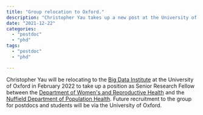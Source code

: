 ```yaml
---
title: "Group relocation to Oxford."
description: "Christopher Yau takes up a new post at the University of Oxford in 2022."
date: "2021-12-22"
categories:
  - "postdoc"
  - "phd"
tags:
  - "postdoc"
  - "phd"

---
```


Christopher Yau will be relocating to the [Big Data Institute](https://www.bdi.ox.ac.uk/) at the University of Oxford in February 2022 to take up a position as Senior Research Fellow between the [Department of Women's and Reproductive Health](https://www.wrh.ox.ac.uk/) and the [Nuffield Department of Population Health](https://www.ndph.ox.ac.uk/). Future recruitment to the group for postdocs and students will be via the University of Oxford.